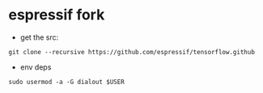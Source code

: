 # espressif fork

* get the src: 
```
git clone --recursive https://github.com/espressif/tensorflow.github
```


* env deps

```
sudo usermod -a -G dialout $USER
```
